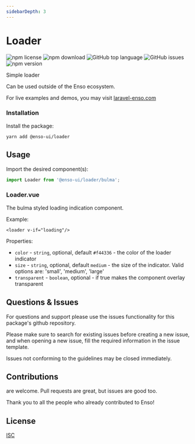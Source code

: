 ```yaml
---
sidebarDepth: 3
---
```


# Loader

![npm license](https://img.shields.io/npm/l/@enso-ui/loader.svg) 
![npm download](https://img.shields.io/npm/dm/@enso-ui/loader.svg) 
![GitHub top language](https://img.shields.io/github/languages/top/enso-ui/loader.svg) 
![GitHub issues](https://img.shields.io/github/issues/enso-ui/loader.svg) 
![npm version](https://img.shields.io/npm/v/@enso-ui/loader.svg) 

Simple loader

Can be used outside of the Enso ecosystem.

For live examples and demos, you may visit [laravel-enso.com](https://www.laravel-enso.com)

### Installation

Install the package:
```
yarn add @enso-ui/loader
```

## Usage

Import the desired component(s):
```js
import Loader from '@enso-ui/loader/bulma';
```

### Loader.vue
The bulma styled loading indication component.

Example:
```vue
<loader v-if="loading"/>
```

Properties:
- `color` - `string`, optional, default `#f44336` - the color of the loader indicator
- `size` - `string`, optional, default `medium` - the size of the indicator. Valid options are: 'small', 'medium', 'large'
- `transparent` - `boolean`, optional - if true makes the component overlay transparent

## Questions & Issues

For questions and support please use the issues functionality
for this package's github repository.

Please make sure to search for existing issues before creating a new issue,
and when opening a new issue, fill the required information in the issue template.

Issues not conforming to the guidelines may be closed immediately.

## Contributions

are welcome. Pull requests are great, but issues are good too.

Thank you to all the people who already contributed to Enso!

## License

[ISC](https://opensource.org/licenses/ISC)
